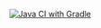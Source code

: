 [![Java CI with Gradle](https://github.com/0ldBread/patterns2/actions/workflows/gradle.yml/badge.svg)](https://github.com/0ldBread/patterns2/actions/workflows/gradle.yml)
